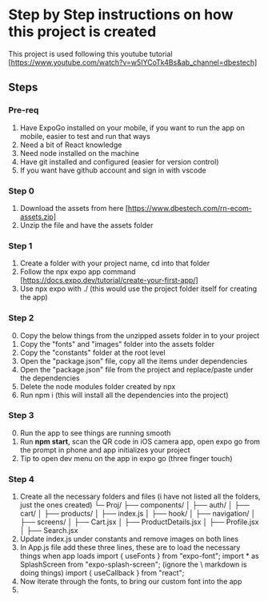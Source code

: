 # Step by Step instructions on how this project is created

This project is used following this youtube tutorial [https://www.youtube.com/watch?v=w5IYCoTk4Bs&ab_channel=dbestech]

## Steps

### Pre-req

1. Have ExpoGo installed on your mobile, if you want to run the app on mobile, easier to test and run that ways
2. Need a bit of React knowledge
3. Need node installed on the machine
4. Have git installed and configured (easier for version control)
5. If you want have github account and sign in with vscode

### Step 0

1. Download the assets from here [https://www.dbestech.com/rn-ecom-assets.zip]
2. Unzip the file and have the assets folder

### Step 1

1. Create a folder with your project name, cd into that folder
2. Follow the npx expo app command [https://docs.expo.dev/tutorial/create-your-first-app/]
3. Use npx expo with ./ (this would use the project folder itself for creating the app)

### Step 2

0. Copy the below things from the unzipped assets folder in to your project
1. Copy the "fonts" and "images" folder into the assets folder
2. Copy the "constants" folder at the root level
3. Open the "package.json" file, copy all the items under dependencies
4. Open the "package.json" file from the project and replace/paste under the dependencies
5. Delete the node modules folder created by npx
6. Run npm i (this will install all the dependencies into the project)

### Step 3

0. Run the app to see things are running smooth
1. Run **npm start**, scan the QR code in iOS camera app, open expo go from the prompt in phone and app initializes your project
2. Tip to open dev menu on the app in expo go (three finger touch)

### Step 4

1. Create all the necessary folders and files (i have not listed all the folders, just the ones created)
   └─ Proj/
   ├── components/
   │ ├── auth/
   │ ├── cart/
   │ ├── products/
   │ ├── index.js
   │ ├── hook/
   │ ├── navigation/
   │ ├── screens/
   │ ├── Cart.jsx
   │ ├── ProductDetails.jsx
   │ ├── Profile.jsx
   │ ├── Search.jsx
2. Update index.js under constants and remove images on both lines
3. In App.js file add these three lines, these are to load the necessary things when app loads
   import { useFonts } from "expo-font";
   import \* as SplashScreen from "expo-splash-screen"; (ignore the \ markdown is doing things)
   import { useCallback } from "react";
4. Now iterate through the fonts, to bring our custom font into the app
5.
